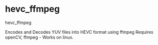 # hevc_ffmpeg
hevc_ffmpeg

Encodes and Decodes YUV files into HEVC format using ffmpeg
Requires openCV, ffmpeg - Works on linux.
